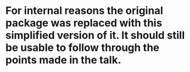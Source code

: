 # For internal reasons the original package was replaced with this simplified version of it. It should still be usable to follow through the points made in the talk.
